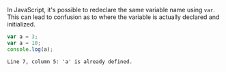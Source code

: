In JavaScript, it's possible to redeclare the same variable name using `var`.
This can lead to confusion as to where the variable is actually declared and
initialized.

```js
var a = 3;
var a = 10;
console.log(a);
```

```output
Line 7, column 5: 'a' is already defined.
```
